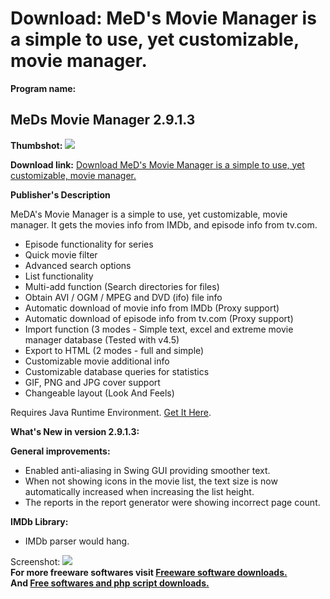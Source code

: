 # Download: MeD's Movie Manager is a simple to use, yet customizable, movie manager.

**Program name:**

## MeDs Movie Manager 2.9.1.3

  
**Thumbshot:** ![](http://www.freewarefiles.com/screenshot/meds_moviemngr_md.gif)   
  
**Download link:** [Download MeD's Movie Manager is a simple to use, yet customizable, movie manager.](http://freesoftwares.boysofts.com/MeDs-Movie-Manager_program_16100.html)  
  


**Publisher's Description**  
  


MeDA's Movie Manager is a simple to use, yet customizable, movie manager. It gets the movies info from IMDb, and episode info from tv.com. 

  * Episode functionality for series 
  * Quick movie filter 
  * Advanced search options 
  * List functionality 
  * Multi-add function (Search directories for files)
  * Obtain AVI / OGM / MPEG and DVD (ifo) file info 
  * Automatic download of movie info from IMDb (Proxy support)
  * Automatic download of episode info from tv.com (Proxy support)
  * Import function (3 modes - Simple text, excel and extreme movie manager database (Tested with v4.5) 
  * Export to HTML (2 modes - full and simple) 
  * Customizable movie additional info 
  * Customizable database queries for statistics 
  * GIF, PNG and JPG cover support 
  * Changeable layout (Look And Feels)

Requires Java Runtime Environment. [Get It Here](http://www.java.com/en/download/manual.jsp).

**What's New in version 2.9.1.3:**

**General improvements:**

  * Enabled anti-aliasing in Swing GUI providing smoother text. 
  * When not showing icons in the movie list, the text size is now automatically increased when increasing the list height. 
  * The reports in the report generator were showing incorrect page count. 

**IMDb Library:**

  * IMDb parser would hang. 

  
  
Screenshot: ![](http://www.freewarefiles.com/screenshot/meds_moviemngr.gif)   
**For more freeware softwares visit [Freeware software downloads.](http://freesoftwares.boysofts.com/)**   
**And [Free softwares and php script downloads.](http://www.boysofts.com/)**
